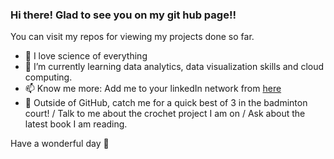 ### Hi there! Glad to see you on my git hub page!!

You can visit my repos for viewing my projects done so far. 

- 📖 I love science of everything
- 🌱 I’m currently learning data analytics, data visualization skills and cloud computing. 
- 📫 Know me more: Add me to your linkedIn network from [here](https://www.linkedin.com/in/kritika-chawla/) 
- 👾 Outside of GitHub, catch me for a quick best of 3 in the badminton court! / Talk to me about the crochet project I am on / Ask about the latest book I am reading.

Have a wonderful day 🌻





